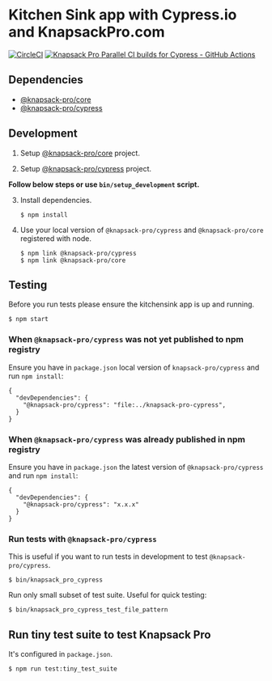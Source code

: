 # Kitchen Sink app with Cypress.io and KnapsackPro.com

[![CircleCI](https://circleci.com/gh/KnapsackPro/cypress-example-kitchensink/tree/knapsack-pro.svg?style=svg)](https://circleci.com/gh/KnapsackPro/cypress-example-kitchensink/tree/knapsack-pro)
[![Knapsack Pro Parallel CI builds for Cypress - GitHub Actions](https://img.shields.io/badge/Knapsack%20Pro-Parallel%20/%20Cypress%20--%20GitHub%20Actions-%230074ff)](https://knapsackpro.com/dashboard/organizations/54/projects/511/test_suites/820/builds)

## Dependencies

- [@knapsack-pro/core](https://github.com/KnapsackPro/knapsack-pro-core-js)
- [@knapsack-pro/cypress](https://github.com/KnapsackPro/knapsack-pro-cypress)

## Development

1. Setup [@knapsack-pro/core](https://github.com/KnapsackPro/knapsack-pro-core-js) project.

2. Setup [@knapsack-pro/cypress](https://github.com/KnapsackPro/knapsack-pro-cypress) project.

**Follow below steps or use `bin/setup_development` script.**

3. Install dependencies.

   ```
   $ npm install
   ```

4. Use your local version of `@knapsack-pro/cypress` and `@knapsack-pro/core` registered with node.

   ```
   $ npm link @knapsack-pro/cypress
   $ npm link @knapsack-pro/core
   ```

## Testing

Before you run tests please ensure the kitchensink app is up and running.

```
$ npm start
```

### When `@knapsack-pro/cypress` was not yet published to npm registry

Ensure you have in `package.json` local version of `knapsack-pro/cypress` and run `npm install`:

```
{
  "devDependencies": {
    "@knapsack-pro/cypress": "file:../knapsack-pro-cypress",
  }
}
```

### When `@knapsack-pro/cypress` was already published in npm registry

Ensure you have in `package.json` the latest version of `@knapsack-pro/cypress` and run `npm install`:

```
{
  "devDependencies": {
    "@knapsack-pro/cypress": "x.x.x"
  }
}
```

### Run tests with `@knapsack-pro/cypress`

This is useful if you want to run tests in development to test `@knapsack-pro/cypress`.

```
$ bin/knapsack_pro_cypress
```

Run only small subset of test suite. Useful for quick testing:

```
$ bin/knapsack_pro_cypress_test_file_pattern
```

## Run tiny test suite to test Knapsack Pro

It's configured in `package.json`.

```
$ npm run test:tiny_test_suite
```
